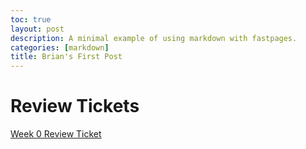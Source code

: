```yaml
---
toc: true
layout: post
description: A minimal example of using markdown with fastpages.
categories: [markdown]
title: Brian's First Post
---
```


# Review Tickets

[Week 0 Review Ticket](https://github.com/bgt072105/super-barnacle/issues/2)
